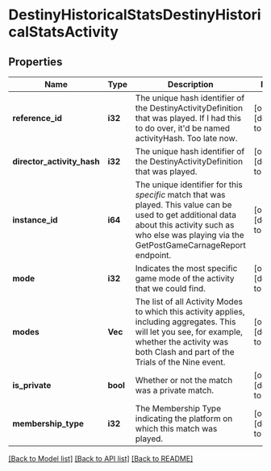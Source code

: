 # DestinyHistoricalStatsDestinyHistoricalStatsActivity

## Properties
Name | Type | Description | Notes
------------ | ------------- | ------------- | -------------
**reference_id** | **i32** | The unique hash identifier of the DestinyActivityDefinition that was played. If I had this to do over, it&#39;d be named activityHash. Too late now. | [optional] [default to null]
**director_activity_hash** | **i32** | The unique hash identifier of the DestinyActivityDefinition that was played. | [optional] [default to null]
**instance_id** | **i64** | The unique identifier for this *specific* match that was played.  This value can be used to get additional data about this activity such as who else was playing via the GetPostGameCarnageReport endpoint. | [optional] [default to null]
**mode** | **i32** | Indicates the most specific game mode of the activity that we could find. | [optional] [default to null]
**modes** | **Vec<i32>** | The list of all Activity Modes to which this activity applies, including aggregates. This will let you see, for example, whether the activity was both Clash and part of the Trials of the Nine event. | [optional] [default to null]
**is_private** | **bool** | Whether or not the match was a private match. | [optional] [default to null]
**membership_type** | **i32** | The Membership Type indicating the platform on which this match was played. | [optional] [default to null]

[[Back to Model list]](../README.md#documentation-for-models) [[Back to API list]](../README.md#documentation-for-api-endpoints) [[Back to README]](../README.md)


